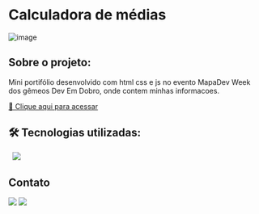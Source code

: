 # Calculadora de médias
![image](https://user-images.githubusercontent.com/105132452/196051669-e6d5b82d-53f1-4745-b0f3-9b9957e7ff70.png)
## Sobre o projeto:

Mini portifólio desenvolvido com html css e js no evento MapaDev Week dos gêmeos Dev Em Dobro, onde contem minhas informacoes. 

[🔗 Clique aqui para acessar](https://andersonrodrigs.github.io/Mini-Portifolio/)

## 🛠 Tecnologias utilizadas:

<div display="block">
<img src="https://img.shields.io/badge/HTML5-E34F26?style=for-the-badge&logo=html5&logoColor=white" alt="">
<img src="https://img.shields.io/badge/CSS3-1572B6?style=for-the-badge&logo=css3&logoColor=white" alt="">
<img src="https://img.shields.io/badge/JavaScript-F7DF1E?style=for-the-badge&logo=javascript&logoColor=black" />
</div>

<!--# Autor:-->
## Contato
<a href="https://www.linkedin.com/in/anderson-r-souza" target="_blank"><img src="https://img.shields.io/badge/-LinkedIn-%230077B5?style=for-the-badge&logo=linkedin&logoColor=white" target="_blank"></a> 
<a href = "mailto:anderson.rodriguesouz@gmail.com"><img src="https://img.shields.io/badge/-Gmail-%23333?style=for-the-badge&logo=gmail&logoColor=white" target="_blank"></a>

